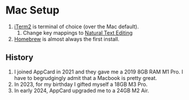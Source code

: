 # Mac Setup

1. [iTerm2](https://iterm2.com/) is terminal of choice (over the Mac default).
    1. Change key mappings to [Natural Text Editing](https://superuser.com/a/1157575)
2. [Homebrew](https://brew.sh/) is almost always the first install.

## History

1. I joined AppCard in 2021 and they gave me a 2019 8GB RAM M1 Pro. I have to begrudgingly admit that a Macbook is pretty great. 
2. In 2023, for my birthday I gifted myself a 18GB M3 Pro.
3. In early 2024, AppCard upgraded me to a 24GB M2 Air.
